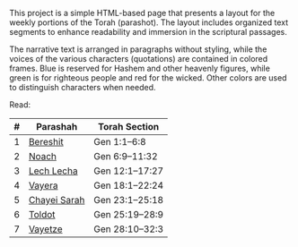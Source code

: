This project is a simple HTML-based page that presents a layout for the weekly portions of the Torah (parashot). The layout includes organized text segments to enhance readability and immersion in the scriptural passages.

The narrative text is arranged in paragraphs without styling, while the voices of the various characters (quotations) are contained in colored frames. Blue is reserved for Hashem and other heavenly figures, while green is for righteous people and red for the wicked. Other colors are used to distinguish characters when needed.

Read:

| #   | Parashah                                                                     | Torah Section  |
| --- | ---------------------------------------------------------------------------- | -------------- |
| 1   | [Bereshit](https://eudroa00.github.io/parashot-besefer/bereshit.html)        | Gen 1:1–6:8    |
| 2   | [Noach](https://eudroa00.github.io/parashot-besefer/noach.html)              | Gen 6:9–11:32  |
| 3   | [Lech Lecha](https://eudroa00.github.io/parashot-besefer/lechlecha.html)     | Gen 12:1–17:27 |
| 4   | [Vayera](https://eudroa00.github.io/parashot-besefer/vayera.html)            | Gen 18:1–22:24 |
| 5   | [Chayei Sarah](https://eudroa00.github.io/parashot-besefer/chayeisarah.html) | Gen 23:1–25:18 |
| 6   | [Toldot](https://eudroa00.github.io/parashot-besefer/toldot.html)            | Gen 25:19–28:9 |
| 7   | [Vayetze](https://eudroa00.github.io/parashot-besefer/vayetze.html)          | Gen 28:10–32:3 |

